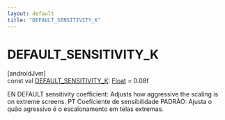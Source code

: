 ```yaml
---
layout: default
title: "DEFAULT_SENSITIVITY_K"
---
```


# DEFAULT_SENSITIVITY_K

[androidJvm]\
const val [DEFAULT_SENSITIVITY_K](-d-e-f-a-u-l-t_-s-e-n-s-i-t-i-v-i-t-y_-k.md): [Float](https://kotlinlang.org/api/core/kotlin-stdlib/kotlin/-float/index.html) = 0.08f

EN DEFAULT sensitivity coefficient: Adjusts how aggressive the scaling is on extreme screens. PT Coeficiente de sensibilidade PADRÃO: Ajusta o quão agressivo é o escalonamento em telas extremas.